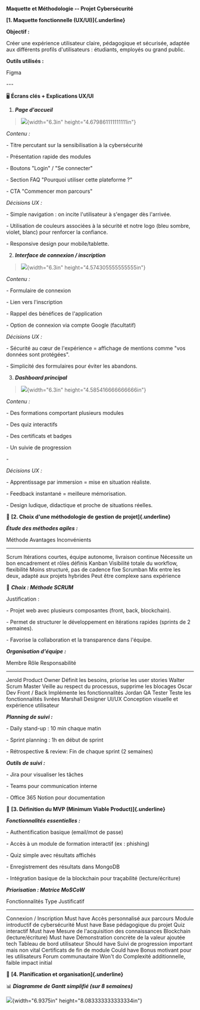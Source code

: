 **Maquette et Méthodologie -- Projet Cybersécurité**

**[1. Maquette fonctionnelle (UX/UI)]{.underline}**

**Objectif :**

Créer une expérience utilisateur claire, pédagogique et sécurisée,
adaptée aux différents profils d'utilisateurs : étudiants, employés ou
grand public.

**Outils utilisés :**

Figma

\-\--

🖥️ **Écrans clés + Explications UX/UI**

1.  ***Page d'accueil***

> ![](media/image1.jpeg){width="6.3in" height="4.679861111111111in"}

*Contenu :*

\- Titre percutant sur la sensibilisation à la cybersécurité

\- Présentation rapide des modules

\- Boutons \"Login\" / \"Se connecter\"

\- Section FAQ \"Pourquoi utiliser cette plateforme ?\"

\- CTA \"Commencer mon parcours\"

*Décisions UX :*

\- Simple navigation : on incite l'utilisateur à s'engager dès
l'arrivée.

\- Utilisation de couleurs associées à la sécurité et notre logo (bleu
sombre, violet, blanc) pour renforcer la confiance.

\- Responsive design pour mobile/tablette.

2.  ***Interface de connexion / inscription***

> ![](media/image2.jpeg){width="6.3in" height="4.574305555555555in"}

*Contenu :*

\- Formulaire de connexion

\- Lien vers l'inscription

\- Rappel des bénéfices de l'application

\- Option de connexion via compte Google (facultatif)

*Décisions UX :*

\- Sécurité au cœur de l'expérience = affichage de mentions comme "vos
données sont protégées".

\- Simplicité des formulaires pour éviter les abandons.

3.  ***Dashboard principal***

> ![](media/image3.jpeg){width="6.3in" height="4.585416666666666in"}

*Contenu :*

\- Des formations comportant plusieurs modules

\- Des quiz interactifs

\- Des certificats et badges

\- Un suivie de progression

\-

*Décisions UX :*

\- Apprentissage par immersion = mise en situation réaliste.

\- Feedback instantané = meilleure mémorisation.

\- Design ludique, didactique et proche de situations réelles.

🧭 **[2. Choix d'une méthodologie de gestion de projet]{.underline}**

***Étude des méthodes agiles :***

  Méthode    Avantages                                                 Inconvénients
  ---------- --------------------------------------------------------- -----------------------------------------------
  Scrum      Itérations courtes, équipe autonome, livraison continue   Nécessite un bon encadrement et rôles définis
  Kanban     Visibilité totale du workflow, flexibilité                Moins structuré, pas de cadence fixe
  Scrumban   Mix entre les deux, adapté aux projets hybrides           Peut être complexe sans expérience

🔑 ***Choix : Méthode SCRUM***

Justification :

\- Projet web avec plusieurs composantes (front, back, blockchain).

\- Permet de structurer le développement en itérations rapides (sprints
de 2 semaines).

\- Favorise la collaboration et la transparence dans l'équipe.

***Organisation d'équipe :***

  Membre     Rôle               Responsabilité
  ---------- ------------------ -------------------------------------------------------
  Jerold     Product Owner      Définit les besoins, priorise les user stories
  Walter     Scrum Master       Veille au respect du processus, supprime les blocages
  Oscar      Dev Front / Back   Implémente les fonctionnalités
  Jordan     QA Tester          Teste les fonctionnalités livrées
  Marshall   Designer UI/UX     Conception visuelle et expérience utilisateur

***Planning de suivi :***

\- Daily stand-up : 10 min chaque matin

\- Sprint planning : 1h en début de sprint

\- Rétrospective & review: Fin de chaque sprint (2 semaines)

***Outils de suivi :***

\- Jira pour visualiser les tâches

\- Teams pour communication interne

\- Office 365 Notion pour documentation

🧩 **[3. Définition du MVP (Minimum Viable Product)]{.underline}**

***Fonctionnalités essentielles :***

\- Authentification basique (email/mot de passe)

\- Accès à un module de formation interactif (ex : phishing)

\- Quiz simple avec résultats affichés

\- Enregistrement des résultats dans MongoDB

\- Intégration basique de la blockchain pour traçabilité
(lecture/écriture)

***Priorisation : Matrice MoSCoW***

  Fonctionnalités                       Type          Justificatif
  ------------------------------------- ------------- --------------------------------------------------
  Connexion / Inscription               Must have     Accès personnalisé aux parcours
  Module introductif de cybersécurité   Must have     Base pédagogique du projet
  Quiz interactif                       Must have     Mesure de l'acquisition des connaissances
  Blockchain (lecture/écriture)         Must have     Démonstration concrète de la valeur ajoutée tech
  Tableau de bord utilisateur           Should have   Suivi de progression important mais non vital
  Certificats de fin de module          Could have    Bonus motivant pour les utilisateurs
  Forum communautaire                   Won't do      Complexité additionnelle, faible impact initial

📅 **[4. Planification et organisation]{.underline}**

📊 ***Diagramme de Gantt simplifié (sur 8 semaines)***

![](media/image4.png){width="6.9375in" height="8.083333333333334in"}
